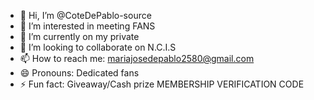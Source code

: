 - 👋 Hi, I’m @CoteDePablo-source
- 👀 I’m interested in meeting FANS
- 🌱 I’m currently on my private 
- 💞️ I’m looking to collaborate on N.C.I.S
- 📫 How to reach me: mariajosedepablo2580@gmail.com
- 😄 Pronouns: Dedicated fans 
- ⚡ Fun fact: Giveaway/Cash prize 
 MEMBERSHIP VERIFICATION CODE 
<!---
CoteDePablo-source/CoteDePablo-source is a ✨ special ✨ repository because its `README.md` (this file) appears on your GitHub profile.
You can click the Preview link to take a look at your changes.
--->
